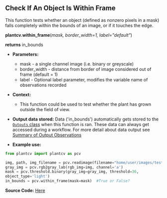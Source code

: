 ## Check If An Object Is Within Frame

This function tests whether an object (defined as nonzero pixels in a mask) falls completely within the bounds of an 
image, or if it touches the edge.

**plantcv.within_frame**(*mask, border_width=1, label="default"*)

**returns** in_bounds

- **Parameters:**
    - mask - a single channel image (i.e. binary or greyscale)
    - border_width - distance from border of image considered out of frame (default = 1)
    - label - Optional label parameter, modifies the variable name of observations recorded

- **Context:**
    - This function could be used to test whether the plant has grown outside the field of view.
    
- **Output data stored:** Data ('in_bounds') automatically gets stored to the [`Outputs` class](outputs.md) when this function is ran. 
    These data can always get accessed during a workflow. For more detail about data output see 
    [Summary of Output Observations](output_measurements.md#summary-of-output-observations)

- **Example use:**

```python
from plantcv import plantcv as pcv      

img, path, img_filename = pcv.readimage(filename="home/user/images/test-image.tif")
gray_img = pcv.rgb2gray_lab(rgb_img=img, channel='a')
mask = pcv.threshold.binary(gray_img=gray_img, threshold=36,
object_type='light')
in_bounds = pcv.within_frame(mask=mask)  #True or False?

```

**Source Code:** [Here](https://github.com/danforthcenter/plantcv/blob/main/plantcv/plantcv/within_frame.py)
